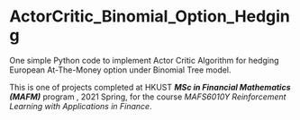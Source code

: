 # ActorCritic_Binomial_Option_Hedging
One simple Python code to implement Actor Critic Algorithm for hedging European At-The-Money option under Binomial Tree model.

This is one of projects completed at HKUST ***MSc in Financial Mathematics (MAFM)*** program , 2021 Spring, for the course *MAFS6010Y Reinforcement Learning with Applications in Finance*.
